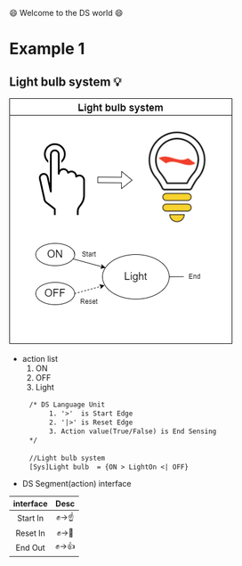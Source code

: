 :smile: Welcome to the DS world  :smile:
# Example 1 

## Light bulb system :bulb:


 ![AAA](./ex1.dio.png)
 
  - action list 
    1. ON
    1. OFF
    1. Light
    


```
     /* DS Language Unit
          1. '>'  is Start Edge
          2. '|>' is Reset Edge
          3. Action value(True/False) is End Sensing
     */

     //Light bulb system 
     [Sys]Light bulb  = {ON > LightOn <| OFF}
```

- DS Segment(action)  interface    

| interface | Desc | 
|:--:|:--:
|Start In|:fist:→:point_up:|
|Reset In|:fist:→:metal:|
|End Out|:fist:→:thumbsup:|
